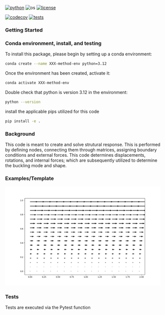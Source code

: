 
[![python](https://img.shields.io/badge/python-3.12-blue.svg)](https://www.python.org/)
![os](https://img.shields.io/badge/os-ubuntu%20|%20macos%20|%20windows-blue.svg)
[![license](https://img.shields.io/badge/license-MIT-green.svg)](https://github.com/sandialabs/sibl#license)

[![codecov](https://codecov.io/gh/mlanduyt/Final_Project/graph/badge.svg?token=V8BG4FHMD7)](https://codecov.io/gh/mlanduyt/Final_Project)
[![tests](https://github.com/mlanduyt/Final_Project/actions/workflows/tests.yml/badge.svg)](https://github.com/mlanduyt/Final_Project/actions)


### Getting Started

### Conda environment, install, and testing <a name="install"></a>

To install this package, please begin by setting up a conda environment:
```bash
conda create --name XXX-method-env python=3.12
```
Once the environment has been created, activate it:

```bash
conda activate XXX-method-env
```
Double check that python is version 3.12 in the environment:
```bash
python --version
```
install the applicable pips utilized for this code
```bash
pip install -e .
```
### Background
This code is meant to create and solve strutural response. This is performed by defining nodes, connecting them through matrices, assigning boundary conditions and external forces. This code determines displacements, rotations, and internal forces; which are subsequently utilized to determine the buckling mode and shape. 

### Examples/Template


![alt text](couette_flow.png)

### Tests
Tests are executed via the Pytest function

